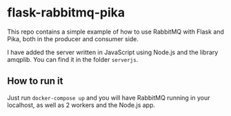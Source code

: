# flask-rabbitmq-pika

This repo contains a simple example of how to use RabbitMQ with Flask and Pika, both in the producer and consumer side.

I have added the server written in JavaScript using Node.js and the library amqplib. You can find it in the folder `serverjs`.

## How to run it

Just run ```docker-compose up``` and you will have RabbitMQ running in your localhost, as well as 2 workers and the Node.js app.
